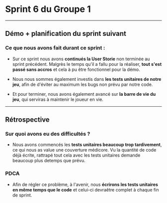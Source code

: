 # Sprint 6 du Groupe 1
---
## Démo + planification du sprint suivant
### Ce que nous avons fait durant ce sprint :
- Sur ce sprint nous avons **continués la User Storie** non terminée au sprint précédent. Malgrès le temps qu'il a fallu pour la réaliser, **tout s'est passé sans accros** et cela à pu être fonctionnel pour la démo. 
- Nous nous sommes également investis dans **les tests unitaires de notre jeu**, afin de d'éviter au maximum les bugs non prévu par notre code.
  
- Et pour terminer, nous avons également avancé sur **la barre de vie du jeu**, qui serviras à maintenir le joueur en vie.
---
## Rétrospective
### Sur quoi avons eu des difficultés ?

- Nous avons commencés les **tests unitaires beaucoup trop tardivement**, ce qui nous as value une couverture médicore. Vu la quantité de code déjà écrite, rattrapé tout cela avec les tests unitaires demande beaucoup plus detemps que prévu.

### PDCA

- Afin de régler ce problème, à l'avenir, nous **écrirons les tests unitaires en même temps que le code** et celui-ci devraêtre complet à chaque fin de sprint.